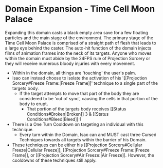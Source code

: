 # Domain Expansion - Time Cell Moon Palace
Expanding this domain casts a black empty area save for a few floating particles and the main stage of the environment. The primary stage of the Time Cell Moon Palace is comprised of a straight path of flesh that leads to a large eye behind the caster. The auto-hit function of the domain injects films of animation frames into the neck of its targets. Anyone who moves within the domain must abide by the 24FPS rule of Projection Sorcery or they will receive numerous bloody injuries with every movement. 

- Within in the domain, all things are 'touching' the user's palm. 
- Isao can instead choose to isolate the activation of his '[[Projection Sorcery#Freeze Frame:|Freeze Frame]]' technique to a single part of the targets body. 
	- If the target attempts to move that part of the body they are considered to be 'out of sync', causing the cells in that portion of the body to erupt. 
		- That portion of the targets body receives [[Status Conditions#Broken|Broken]] 3 & [[Status Conditions#Bleed|Bleed]] 1
- There is a One Turn Cooldown on targeting an individual with this technique. 
	- Every turn within the Domain, Isao can and MUST cast three Cursed Techniques towards all targets within the barrier of his Domain. 
- These techniques can be either his [[Projection Sorcery#Cellular Freeze|Cellular Freeze]], [[Projection Sorcery#Freeze Frame:|Freeze Frame]], or [[Projection Sorcery#Air Freeze:|Air Freeze]]. However, the cooldowns of these techniques still apply.